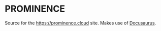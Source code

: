 # PROMINENCE
Source for the https://prominence.cloud site. Makes use of [Docusaurus](https://docusaurus.io).
